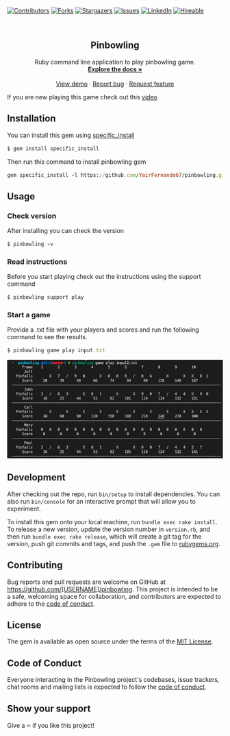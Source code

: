 
[![Contributors][contributors-shield]][contributors-url]
[![Forks][forks-shield]][forks-url]
[![Stargazers][stars-shield]][stars-url]
[![Issues][issues-shield]][issues-url]
[![LinkedIn][linkedin-shield2]][linkedin-url2]
[![Hireable][hireable]][hireable-url]

<br />
<p align="center">
 <h2 align="center">Pinbowling</h2>

  <p align="center">
    Ruby command line application to play pinbowling game.
    <br />
    <a href="https://github.com/YairFernando67/pinbowling"><strong>Explore the docs »</strong></a>
    <br />
    <br />
    <a href="https://github.com/YairFernando67/pinbowling">View demo</a>
    ·
    <a href="https://github.com/YairFernando67/pinbowling/issues">Report bug</a>
    ·
    <a href="https://github.com/YairFernando67/pinbowling/issues">Request feature</a>
  </p>

</p>

If you are new playing this game check out this [video](https://www.youtube.com/watch?v=aBe71sD8o8c)

## Installation

You can install this gem using [specific_install](https://github.com/rdp/specific_install)


```ruby
$ gem install specific_install
```

Then run this command to install pinbowling gem
```ruby
gem specific_install -l https://github.com/YairFernando67/pinbowling.git
```

## Usage

### Check version
After installing you can check the version
```ruby
$ pinbowling -v
```
### Read instructions
Before you start playing check out the instructions using the support command
```ruby
$ pinbowling support play
```
### Start a game
Provide a .txt file with your players and scores and run the following command to see the results.
```ruby
$ pinbowling game play input.txt
```


![Screenshot Image](game.png)

## Development

After checking out the repo, run `bin/setup` to install dependencies. You can also run `bin/console` for an interactive prompt that will allow you to experiment.

To install this gem onto your local machine, run `bundle exec rake install`. To release a new version, update the version number in `version.rb`, and then run `bundle exec rake release`, which will create a git tag for the version, push git commits and tags, and push the `.gem` file to [rubygems.org](https://rubygems.org).

## Contributing

Bug reports and pull requests are welcome on GitHub at https://github.com/[USERNAME]/pinbowling. This project is intended to be a safe, welcoming space for collaboration, and contributors are expected to adhere to the [code of conduct](https://github.com/[USERNAME]/pinbowling/blob/master/CODE_OF_CONDUCT.md).


## License

The gem is available as open source under the terms of the [MIT License](https://opensource.org/licenses/MIT).

## Code of Conduct

Everyone interacting in the Pinbowling project's codebases, issue trackers, chat rooms and mailing lists is expected to follow the [code of conduct](https://github.com/[USERNAME]/pinbowling/blob/master/CODE_OF_CONDUCT.md).

## Show your support

Give a ⭐️ if you like this project!

[contributors-shield]: https://img.shields.io/github/contributors/YairFernando67/pinbowling.svg?style=flat-square
[contributors-url]: https://github.com/YairFernando67/pinbowling/graphs/contributors
[forks-shield]: https://img.shields.io/github/forks/YairFernando67/pinbowling.svg?style=flat-square
[forks-url]: https://github.com/YairFernando67/pinbowling/network/members
[stars-shield]: https://img.shields.io/github/stars/YairFernando67/pinbowling.svg?style=flat-square
[stars-url]: https://github.com/YairFernando67/pinbowling/stargazers
[issues-shield]: https://img.shields.io/github/issues/YairFernando67/pinbowling.svg?style=flat-square
[issues-url]: https://github.com/YairFernando67/pinbowling/issues
[license-shield]: https://img.shields.io/github/license/YairFernando67/pinbowling.svg?style=flat-square
[license-url]: https://github.com/YairFernando67/pinbowling/blob/master/LICENSE.txt
[linkedin-shield2]: https://img.shields.io/badge/-LinkedIn-black.svg?style=flat-square&logo=linkedin&colorB=555
[linkedin-url2]: https://www.linkedin.com/in/softwaredeveloperyairfacio/
[hireable]: https://cdn.rawgit.com/hiendv/hireable/master/styles/flat/yes.svg
[hireable-url]: https://www.linkedin.com/in/softwaredeveloperyairfacio/
